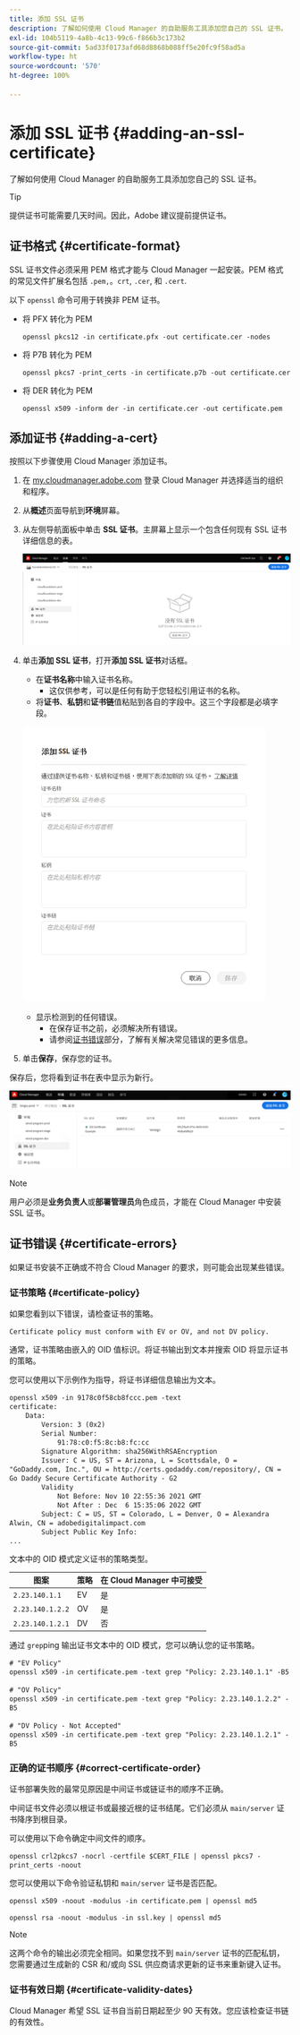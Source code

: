```yaml
---
title: 添加 SSL 证书
description: 了解如何使用 Cloud Manager 的自助服务工具添加您自己的 SSL 证书。
exl-id: 104b5119-4a8b-4c13-99c6-f866b3c173b2
source-git-commit: 5ad33f0173afd68d8868b088ff5e20fc9f58ad5a
workflow-type: ht
source-wordcount: '570'
ht-degree: 100%

---
```


# 添加 SSL 证书 {#adding-an-ssl-certificate}

了解如何使用 Cloud Manager 的自助服务工具添加您自己的 SSL 证书。

>[!TIP]
>
>提供证书可能需要几天时间。因此，Adobe 建议提前提供证书。

## 证书格式 {#certificate-format}

SSL 证书文件必须采用 PEM 格式才能与 Cloud Manager 一起安装。PEM 格式的常见文件扩展名包括 `.pem,`。`crt`, `.cer`, 和 `.cert`.

以下 `openssl` 命令可用于转换非 PEM 证书。

* 将 PFX 转化为 PEM

  ```shell
  openssl pkcs12 -in certificate.pfx -out certificate.cer -nodes
  ```

* 将 P7B 转化为 PEM

  ```shell
  openssl pkcs7 -print_certs -in certificate.p7b -out certificate.cer
  ```

* 将 DER 转化为 PEM

  ```shell
  openssl x509 -inform der -in certificate.cer -out certificate.pem
  ```

## 添加证书 {#adding-a-cert}

按照以下步骤使用 Cloud Manager 添加证书。

1. 在 [my.cloudmanager.adobe.com](https://my.cloudmanager.adobe.com/) 登录 Cloud Manager 并选择适当的组织和程序。

1. 从&#x200B;**概述**&#x200B;页面导航到&#x200B;**环境**&#x200B;屏幕。

1. 从左侧导航面板中单击 **SSL 证书**。主屏幕上显示一个包含任何现有 SSL 证书详细信息的表。

   ![添加 SSL 证书](/help/implementing/cloud-manager/assets/ssl/ssl-cert-1.png)

1. 单击&#x200B;**添加 SSL 证书**，打开&#x200B;**添加 SSL 证书**&#x200B;对话框。

   * 在&#x200B;**证书名称**&#x200B;中输入证书名称。
      * 这仅供参考，可以是任何有助于您轻松引用证书的名称。
   * 将&#x200B;**证书**、**私钥**&#x200B;和&#x200B;**证书链**&#x200B;值粘贴到各自的字段中。这三个字段都是必填字段。

   ![添加“SSL 证书”对话框](/help/implementing/cloud-manager/assets/ssl/ssl-cert-02.png)

   * 显示检测到的任何错误。
      * 在保存证书之前，必须解决所有错误。
      * 请参阅[证书错误](#certificate-errors)部分，了解有关解决常见错误的更多信息。

1. 单击&#x200B;**保存**，保存您的证书。

保存后，您将看到证书在表中显示为新行。

![保存的 SSL 证书](/help/implementing/cloud-manager/assets/ssl/ssl-cert-3.png)

>[!NOTE]
>
>用户必须是&#x200B;**业务负责人**&#x200B;或&#x200B;**部署管理员**&#x200B;角色成员，才能在 Cloud Manager 中安装 SSL 证书。

## 证书错误 {#certificate-errors}

如果证书安装不正确或不符合 Cloud Manager 的要求，则可能会出现某些错误。

### 证书策略 {#certificate-policy}

如果您看到以下错误，请检查证书的策略。

```text
Certificate policy must conform with EV or OV, and not DV policy.
```

通常，证书策略由嵌入的 OID 值标识。将证书输出到文本并搜索 OID 将显示证书的策略。

您可以使用以下示例作为指导，将证书详细信息输出为文本。

```text
openssl x509 -in 9178c0f58cb8fccc.pem -text
certificate:
    Data:
        Version: 3 (0x2)
        Serial Number:
            91:78:c0:f5:8c:b8:fc:cc
        Signature Algorithm: sha256WithRSAEncryption
        Issuer: C = US, ST = Arizona, L = Scottsdale, O = "GoDaddy.com, Inc.", OU = http://certs.godaddy.com/repository/, CN = Go Daddy Secure Certificate Authority - G2
        Validity
            Not Before: Nov 10 22:55:36 2021 GMT
            Not After : Dec  6 15:35:06 2022 GMT
        Subject: C = US, ST = Colorado, L = Denver, O = Alexandra Alwin, CN = adobedigitalimpact.com
        Subject Public Key Info:
...
```

文本中的 OID 模式定义证书的策略类型。

| 图案 | 策略 | 在 Cloud Manager 中可接受 |
|---|---|---|
| `2.23.140.1.1` | EV | 是 |
| `2.23.140.1.2.2` | OV | 是 |
| `2.23.140.1.2.1` | DV | 否 |

通过 `grep`ping 输出证书文本中的 OID 模式，您可以确认您的证书策略。

```shell
# "EV Policy"
openssl x509 -in certificate.pem -text grep "Policy: 2.23.140.1.1" -B5

# "OV Policy"
openssl x509 -in certificate.pem -text grep "Policy: 2.23.140.1.2.2" -B5

# "DV Policy - Not Accepted"
openssl x509 -in certificate.pem -text grep "Policy: 2.23.140.1.2.1" -B5
```

### 正确的证书顺序 {#correct-certificate-order}

证书部署失败的最常见原因是中间证书或链证书的顺序不正确。

中间证书文件必须以根证书或最接近根的证书结尾。它们必须从 `main/server` 证书降序到根目录。

可以使用以下命令确定中间文件的顺序。

```shell
openssl crl2pkcs7 -nocrl -certfile $CERT_FILE | openssl pkcs7 -print_certs -noout
```

您可以使用以下命令验证私钥和 `main/server` 证书是否匹配。

```shell
openssl x509 -noout -modulus -in certificate.pem | openssl md5
```

```shell
openssl rsa -noout -modulus -in ssl.key | openssl md5
```

>[!NOTE]
>
>这两个命令的输出必须完全相同。如果您找不到 `main/server` 证书的匹配私钥，您需要通过生成新的 CSR 和/或向 SSL 供应商请求更新的证书来重新键入证书。

### 证书有效日期 {#certificate-validity-dates}

Cloud Manager 希望 SSL 证书自当前日期起至少 90 天有效。您应该检查证书链的有效性。
